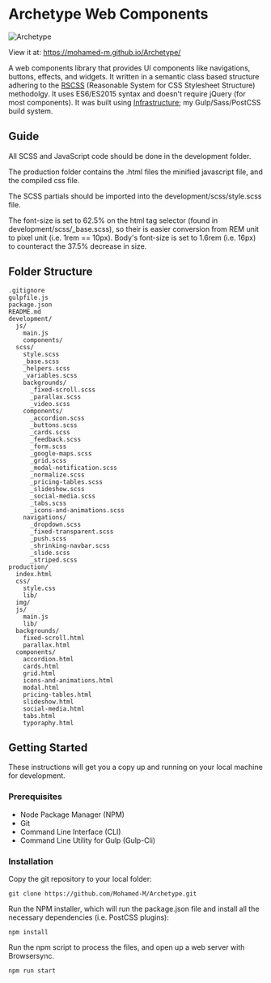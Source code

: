 # Archetype Web Components

![Archetype](https://imgur.com/wj7m83y.jpg)

View it at:   https://mohamed-m.github.io/Archetype/

A web components library that provides UI components like navigations, buttons, effects, and widgets. It written in a semantic class based structure adhering to the [RSCSS](https://github.com/rstacruz/rscss) (Reasonable System for CSS Stylesheet Structure) methodolgy. It uses ES6/ES2015 syntax and doesn't require jQuery (for most components). It was built using [Infrastructure](https://github.com/Mohamed-M/Infrastructure); my Gulp/Sass/PostCSS build system.

## Guide
All SCSS and JavaScript code should be done in the development folder. 

The production folder contains the .html files the minified javascript file, and the compiled css file.

The SCSS partials should be imported into the development/scss/style.scss file.

The font-size is set to 62.5% on the html tag selector (found in development/scss/_base.scss), so their is easier conversion from REM unit to pixel unit (i.e. 1rem == 10px). Body's font-size is set to 1.6rem (i.e. 16px) to counteract the 37.5% decrease in size.

## Folder Structure

```
.gitignore
gulpfile.js
package.json
README.md
development/
  js/
    main.js
    components/
  scss/
    style.scss
    _base.scss
    _helpers.scss
    _variables.scss
    backgrounds/
      _fixed-scroll.scss
      _parallax.scss
      _video.scss
    components/
      _accordion.scss
      _buttons.scss
      _cards.scss
      _feedback.scss
      _form.scss
      _google-maps.scss
      _grid.scss
      _modal-notification.scss
      _normalize.scss
      _pricing-tables.scss
      _slideshow.scss
      _social-media.scss
      _tabs.scss
      _icons-and-animations.scss
    navigations/
      _dropdown.scss
      _fixed-transparent.scss
      _push.scss
      _shrinking-navbar.scss
      _slide.scss
      _striped.scss
production/
  index.html
  css/
    style.css
    lib/
  img/
  js/
    main.js
    lib/
  backgrounds/
    fixed-scroll.html
    parallax.html
  components/
    accordion.html
    cards.html
    grid.html
    icons-and-animations.html
    modal.html
    pricing-tables.html
    slideshow.html
    social-media.html
    tabs.html
    typoraphy.html
```


## Getting Started

These instructions will get you a copy up and running on your local machine for development.

### Prerequisites

- Node Package Manager (NPM)
- Git
- Command Line Interface (CLI)
- Command Line Utility for Gulp (Gulp-Cli)


### Installation
Copy the git repository to your local folder:
```
git clone https://github.com/Mohamed-M/Archetype.git
```

Run the NPM installer, which will run the package.json file and install all the necessary dependencies (i.e. PostCSS plugins):

```
npm install
```

Run the npm script to process the files, and open up a web server with Browsersync.

```
npm run start
```
